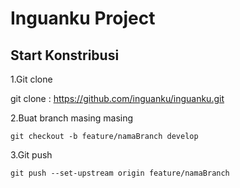 # Inguanku Project

## Start Konstribusi

1.Git clone

git clone : https://github.com/inguanku/inguanku.git

2.Buat branch masing masing

``` git checkout -b feature/namaBranch develop ```

3.Git push

``` git push --set-upstream origin feature/namaBranch ```
